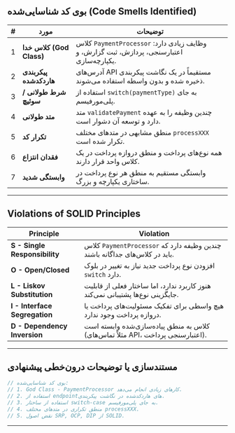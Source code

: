 ## بوی کد شناسایی‌شده (Code Smells Identified)

| # | مورد | توضیحات |
|--|------|---------|
| 1 | **کلاس خدا (God Class)** | کلاس `PaymentProcessor` وظایف زیادی دارد: اعتبارسنجی، پردازش، ثبت گزارش، و یکپارچه‌سازی. |
| 2 | **پیکربندی هاردکدشده** | آدرس‌های API مستقیماً در یک نگاشت پیکربندی ذخیره شده و بدون واسطه استفاده می‌شوند. |
| 3 | **شرط طولانی / سوئیچ** | استفاده از `switch(paymentType)` به جای پلی‌مورفیسم. |
| 4 | **متد طولانی** | متد `validatePayment` چندین وظیفه را به عهده دارد و توسعه آن دشوار است. |
| 5 | **تکرار کد** | منطق مشابهی در متدهای مختلف `processXXX` تکرار شده است. |
| 6 | **فقدان انتزاع** | همه نوع‌های پرداخت و منطق دروازه پرداخت در یک کلاس واحد قرار دارند. |
| 7 | **وابستگی شدید** | وابستگی مستقیم به منطق هر نوع پرداخت در ساختاری یکپارچه و بزرگ. |

---

## Violations of SOLID Principles

| Principle | Violation |
|----------|-----------|
| **S - Single Responsibility** | کلاس `PaymentProcessor` چندین وظیفه دارد که باید در کلاس‌های جداگانه باشند. |
| **O - Open/Closed** | افزودن نوع پرداخت جدید نیاز به تغییر در بلوک `switch` دارد. |
| **L - Liskov Substitution** | هنوز کاربرد ندارد، اما ساختار فعلی از قابلیت جایگزینی نوع‌ها پشتیبانی نمی‌کند. |
| **I - Interface Segregation** | هیچ واسطی برای تفکیک مسئولیت‌های پرداخت یا دروازه پرداخت وجود ندارد. |
| **D - Dependency Inversion** | کلاس به منطق پیاده‌سازی‌شده وابسته است (مثلاً تماس‌های API، اعتبارسنجی پرداخت). |

---

## مستندسازی یا توضیحات درون‌خطی پیشنهادی

```java
// بوی کد شناسایی‌شده:
// 1. God Class - PaymentProcessor کارهای زیادی انجام می‌دهد.
// 2. استفاده از endpointهای هاردکدشده در نگاشت پیکربندی.
// 3. استفاده از ساختار switch-case به جای پلی‌مورفیسم.
// 4. منطق تکراری در متدهای مختلف processXXX.
// 5. نقض اصول SRP, OCP, DIP از SOLID.
```

---

